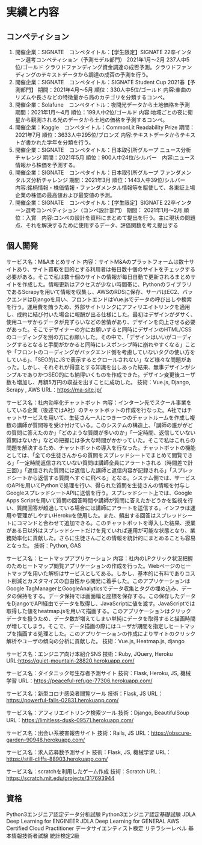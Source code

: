 # 実績と内容
## コンペティション 
1. 開催企業：SIGNATE　コンペタイトル：【学生限定】SIGNATE 22卒インターン選考コンペティション（予測モデル部門） 2021年1月〜2月 237人中5位/ゴールド クラウドファンディング資金調達の成否予測。クラウドファンディングのテキストデータから調達の成否の予測を行う。
1. 開催企業：SIGNATE　コンペタイトル：SIGNATE Student Cup 2021春【予測部門】 期間：2021年4月〜5月 順位：330人中5位/ゴールド 内容:楽曲のリズムや長さなどの特徴量から局のカテゴリを分類するコンペ。
1. 開催企業：Solafune　コンペタイトル：夜間光データから土地価格を予測 期間：2021年1月〜4月 順位：199人中2位/ゴールド 内容:地域ごとの夜に衛星から観測される光のデータから土地の価格を予測するコンペ。
1. 開催企業：Kaggle　コンペタイトル：CommonLit Readability Prize 期間：2021年7月 順位：3633人中295位/ブロンズ 内容:テキストデータからテキストが書かれた学年を分類を行う。
1. 開催企業：SIGNATE　コンペタイトル：日本取引所グループ ニュース分析チャレンジ 期間：2021年5月 順位：900人中24位/シルバー　内容:ニュース情報から株価を予測する。
1. 開催企業：SIGNATE　コンペタイトル：日本取引所グループ ファンダメンタルズ分析チャレンジ 期間：2021年3月 順位：1443人中39位/シルバー　内容:銘柄情報・株価情報・ファンダメンタル情報等を駆使して、各東証上場企業の株価の最高値および最安値の予測。
1. 開催企業：SIGNATE　コンペタイトル：【学生限定】SIGNATE 22卒インターン選考コンペティション（コンペ設計部門） 期間： 2021年1月〜2月 順位：入賞　内容:コンペの設計を資料にまとめて提出を行う。主に現状の問題点、それを解決するために使用するデータ、評価関数を考え提出する

## 個人開発
サービス名：M&Aまとめサイト
内容：サイトM&Aのプラットフォームは数十サイトあり、サイト買取を目的とする利用者は毎日数十個のサイトをチェックする必要がある。そこで私は数十個のサイトの情報が毎日自動で更新されるまとめサイトを作成した。情報更新はアクセスが少ない時間帯に、PythonのライブラリであるScrapyを用いて情報を収集し、AWSのRDSに保存、サーバはEC2、バックエンドはDjangoを用い、フロントエンドはVue.jsでデータの呼び出しや検索を行う。運用費を賄うため、外部サイトリンクにアフィリエイトリンクを適用し、成約に結び付いた場合に報酬が出る仕様にした。最初はデザインがダサく、使用ユーザからデータが見ずらいなどの苦情があり、デザインを向上させる必要があった。そこでデザイナーの方にお願いすると同時にデザインのHTML/CSSのコーディングを別の方にお願いした。その中で、「デザインはいいがコーディングするとなると手間がかかると同時にレスポンシブ時に崩れやすくなる」ことや「フロントのコーディングがバックエンド側を考慮していないタグの使い方をしている」、「SEO的にJSで表示するとクロールされない」など様々な問題があった。しかし、それぞれが得意とする知識を出しあった結果、無事デザインがシンプルでありかつSEO的にも納得いくものを作成できた。デザイン変更後ユーザ数も増加し、月額5万円の収益を出すことに成功した。
技術：Vue.js, Django, Scrapy , AWS
URL：https://ma-site.jp/

サービス名：社内効率化チャットボット
内容：インターン先でスクール事業をしている企業（後述ではA社）のチャットボットの作成を行なった。A社ではチャットサービスを用いて、生徒さん一人につき一つのチャットルームを作成し複数の講師が質問等を受け付けている。このシステムの構造上、「講師の誰ががどの質問に答えたのか」「どのような質問が多いのか」「一定時間、返信していない質問はないか」などの把握には多大な時間がかかっていた。そこで私はこれらの問題を解決するため、チャットボットの導入を行なった。チャットボットの機能としては、「全ての生徒さんからの質問をスプレッドシートでまとめて閲覧できる」「一定時間返信されていない質問は講師全員にアラートされる（時間差で計三回）」「返信された質問には返信した講師と返信内容が記録される」「スプレッドシートから返信する質問へすぐに飛べる」となる。システム側では、サービスのAPIを用いてPythonで処理を行い、得られた質問を生徒さんの情報を付与しGoogleスプレッドシートAPIに送信を行う。スプレッドシート上では、Google Apps Scriptを用いて質問の回答時間や講師が質問に答えたかどうかを監視を行い、質問回答が超過している場合には講師にアラートを送信する。インフラは運用や管理がしやすいHerokuを使用した。また、頻出する回答はスプレッドシートにコマンドと合わせて追加できる。このチャットボットを導入した結果、授業がある日以外はスプレッドシートだけを見ていれば運用が可能な状態となり、業務効率化に貢献した。さらに生徒さんごとの情報を統計的にまとめることも容易となった。
技術：Python, GAS

サービス名：ヒートマップアプリケーション
内容：社内のLPクリック状況把握のためヒートマップ閲覧アプリケーションの作成を行った。Webページのヒートマップを用いた解析はサービスとしてある。しかし、基本的に有料でありコスト削減とカスタマイズの自由性から開発に着手した。このアプリケーションはGoogle TagManagerとGoogleAnalyticsでデータ収集とタグの埋め込み、データの保持をする。データ保持では画面幅と座標を保存する。この保存したデータをDjangoでAPI経由でデータを取得し、JavaScriptに値を渡す。JavaScriptでは取得した値をheatmap.jsを用いて描画する。このアプリケーションはクリックデータを扱うため、データ数が増えてしまい単純にデータを取得すると描画時間が増してしまう。そこで、データ描画の際にはユーザが期間を指定しヒートマップを描画する処理とした。このアプリケーションの作成によりサイトのクリック解析やユーザの傾向の分析に貢献した。
技術：Vue.js, Heatmap.js, django

サービス名：エンジニア向け本紹介SNS
技術：Ruby, JQuery, Heroku
URL:https://quiet-mountain-28820.herokuapp.com/

サービス名：タイタニック号生存者予測サイト
技術：Flask, Heroku, JS, 機械学習
URL：https://peaceful-refuge-77306.herokuapp.com/

サービス名：新型コロナ感染者閲覧ツール
技術：Flask, JS
URL：https://powerful-falls-02831.herokuapp.com/

サービス名：アフィリエイトリンク検索ツール
技術：Django, BeautifulSoup
URL：https://limitless-dusk-09571.herokuapp.com/

サービス名：出会い系被害報告サイト
技術：Rails, JS
URL：https://obscure-garden-90948.herokuapp.com/

サービス名：求人応募数予測サイト
技術：Flask, JS, 機械学習
URL：https://still-cliffs-88903.herokuapp.com/

サービス名：scratchを利用したゲーム作成
技術：Scratch
URL：https://scratch.mit.edu/projects/317693944

## 資格
Python3エンジニア認定データ分析試験
Python3エンジニア認定基礎試験
JDLA Deep Learning for ENGINEER
JDLA Deep Learning for GENERAL
AWS Certified Cloud Practitioner
データサイエンティスト検定 リテラシーレベル
基本情報技術者試験
統計検定2級
